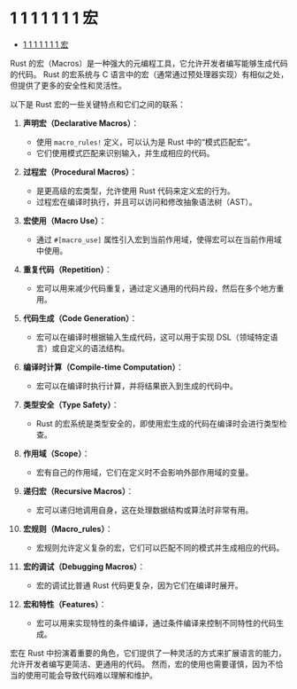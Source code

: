 # 1 1 1 1 1 1 1 宏

<!-- TOC START -->
- [1 1 1 1 1 1 1 宏](#1-1-1-1-1-1-1-宏)
<!-- TOC END -->

Rust 的宏（Macros）是一种强大的元编程工具，它允许开发者编写能够生成代码的代码。
Rust 的宏系统与 C 语言中的宏（通常通过预处理器实现）有相似之处，但提供了更多的安全性和灵活性。

以下是 Rust 宏的一些关键特点和它们之间的联系：

1. **声明宏（Declarative Macros）**：
   - 使用 `macro_rules!` 定义，可以认为是 Rust 中的“模式匹配宏”。
   - 它们使用模式匹配来识别输入，并生成相应的代码。

2. **过程宏（Procedural Macros）**：
   - 是更高级的宏类型，允许使用 Rust 代码来定义宏的行为。
   - 过程宏在编译时执行，并且可以访问和修改抽象语法树（AST）。

3. **宏使用（Macro Use）**：
   - 通过 `#[macro_use]` 属性引入宏到当前作用域，使得宏可以在当前作用域中使用。

4. **重复代码（Repetition）**：
   - 宏可以用来减少代码重复，通过定义通用的代码片段，然后在多个地方重用。

5. **代码生成（Code Generation）**：
   - 宏可以在编译时根据输入生成代码，这可以用于实现 DSL（领域特定语言）或自定义的语法结构。

6. **编译时计算（Compile-time Computation）**：
   - 宏可以在编译时执行计算，并将结果嵌入到生成的代码中。

7. **类型安全（Type Safety）**：
   - Rust 的宏系统是类型安全的，即使用宏生成的代码在编译时会进行类型检查。

8. **作用域（Scope）**：
   - 宏有自己的作用域，它们在定义时不会影响外部作用域的变量。

9. **递归宏（Recursive Macros）**：
   - 宏可以递归地调用自身，这在处理数据结构或算法时非常有用。

10. **宏规则（Macro_rules）**：
    - 宏规则允许定义复杂的宏，它们可以匹配不同的模式并生成相应的代码。

11. **宏的调试（Debugging Macros）**：
    - 宏的调试比普通 Rust 代码更复杂，因为它们在编译时展开。

12. **宏和特性（Features）**：
    - 宏可以用来实现特性的条件编译，通过条件编译来控制不同特性的代码生成。

宏在 Rust 中扮演着重要的角色，它们提供了一种灵活的方式来扩展语言的能力，允许开发者编写更简洁、更通用的代码。
然而，宏的使用也需要谨慎，因为不恰当的使用可能会导致代码难以理解和维护。
